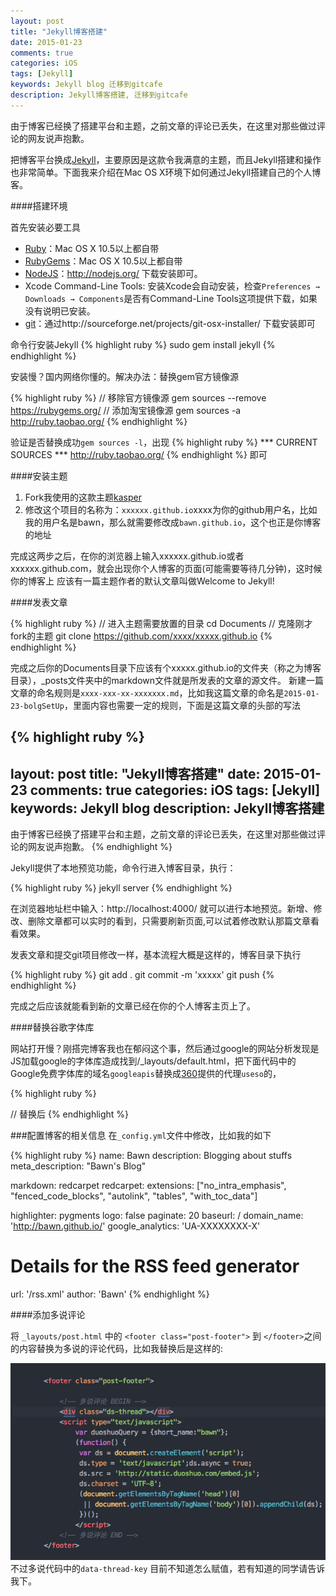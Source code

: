 ```yaml
---
layout: post
title: "Jekyll博客搭建"
date: 2015-01-23
comments: true
categories: iOS
tags: [Jekyll]
keywords: Jekyll blog 迁移到gitcafe
description: Jekyll博客搭建, 迁移到gitcafe
---
```


由于博客已经换了搭建平台和主题，之前文章的评论已丢失，在这里对那些做过评论的网友说声抱歉。

把博客平台换成[Jekyll](http://jekyllcn.com/)，主要原因是这款令我满意的主题，而且Jekyll搭建和操作也非常简单。下面我来介绍在Mac OS X环境下如何通过Jekyll搭建自己的个人博客。

####搭建环境

首先安装必要工具

* [Ruby](https://www.ruby-lang.org/en/downloads/)：Mac OS X 10.5以上都自带
* [RubyGems](https://rubygems.org/pages/download)：Mac OS X 10.5以上都自带
* [NodeJS](http://nodejs.org/)：http://nodejs.org/ 下载安装即可。
* Xcode Command-Line Tools: 安装Xcode会自动安装，检查`Preferences → Downloads → Components`是否有Command-Line Tools这项提供下载，如果没有说明已安装。
* [git](http://sourceforge.net/projects/git-osx-installer/)：通过http://sourceforge.net/projects/git-osx-installer/ 下载安装即可


命令行安装Jekyll
{% highlight ruby %}
sudo gem install jekyll
{% endhighlight %}

安装慢？国内网络你懂的。解决办法：替换gem官方镜像源

{% highlight ruby %}
// 移除官方镜像源
gem sources --remove https://rubygems.org/
// 添加淘宝镜像源
gem sources -a http://ruby.taobao.org/
{% endhighlight %}

验证是否替换成功`gem sources -l`，出现
{% highlight ruby %}
*** CURRENT SOURCES ***
http://ruby.taobao.org/
{% endhighlight %}
即可

####安装主题

1. Fork我使用的这款主题[kasper](https://github.com/rosario/kasper)
2. 修改这个项目的名称为：`xxxxxx.github.io`xxxx为你的github用户名，比如我的用户名是bawn，那么就需要修改成`bawn.github.io`，这个也正是你博客的地址

完成这两步之后，在你的浏览器上输入xxxxxx.github.io或者xxxxxx.github.com，就会出现你个人博客的页面(可能需要等待几分钟)，这时候你的博客上	应该有一篇主题作者的默认文章叫做Welcome to Jekyll!


####发表文章


{% highlight ruby %}
// 进入主题需要放置的目录
cd Documents
// 克隆刚才fork的主题
git clone https://github.com/xxxx/xxxxx.github.io
{% endhighlight %}

完成之后你的Documents目录下应该有个xxxxx.github.io的文件夹（称之为博客目录），_posts文件夹中的markdown文件就是所发表的文章的源文件。
新建一篇文章的命名规则是`xxxx-xxx-xx-xxxxxxx.md`，比如我这篇文章的命名是`2015-01-23-bolgSetUp`，里面内容也需要一定的规则，下面是这篇文章的头部的写法

{% highlight ruby %}
---
layout: post
title: "Jekyll博客搭建"
date: 2015-01-23
comments: true
categories: iOS
tags: [Jekyll]
keywords: Jekyll blog
description: Jekyll博客搭建
---

由于博客已经换了搭建平台和主题，之前文章的评论已丢失，在这里对那些做过评论的网友说声抱歉。
{% endhighlight %}

Jekyll提供了本地预览功能，命令行进入博客目录，执行：

{% highlight ruby %}
jekyll server
{% endhighlight %}

在浏览器地址栏中输入：http://localhost:4000/ 就可以进行本地预览。新增、修改、删除文章都可以实时的看到，只需要刷新页面,可以试着修改默认那篇文章看看效果。

发表文章和提交git项目修改一样，基本流程大概是这样的，博客目录下执行

{% highlight ruby %}
git add .
git commit -m 'xxxxx'
git push
{% endhighlight %}

完成之后应该就能看到新的文章已经在你的个人博客主页上了。


####替换谷歌字体库

网站打开慢？刚搭完博客我也在郁闷这个事，然后通过google的网站分析发现是JS加载google的字体库造成找到/_layouts/default.html，把下面代码中的Google免费字体库的域名`googleapis`替换成[360](http://libs.useso.com]/)提供的代理`useso`的，

{% highlight ruby %}

<link rel="stylesheet" type="text/css" href="//fonts.googleapis.com/css?family=Merriweather:300,700,700italic,300italic|Open+Sans:700,400" />
// 替换后
<link rel="stylesheet" type="text/css" href="//fonts.useso.com/css?family=Merriweather:300,700,700italic,300italic|Open+Sans:700,400" />
{% endhighlight %}

###配置博客的相关信息
在`_config.yml`文件中修改，比如我的如下

{% highlight ruby %}
name: Bawn
description: Blogging about stuffs
meta_description: "Bawn's Blog"

markdown: redcarpet
redcarpet:
extensions: ["no_intra_emphasis", "fenced_code_blocks", "autolink", "tables", "with_toc_data"]

highlighter: pygments
logo: false
paginate: 20
baseurl: /
domain_name: 'http://bawn.github.io/'
google_analytics: 'UA-XXXXXXXX-X'

# Details for the RSS feed generator
url:            '/rss.xml'
author:         'Bawn'
{% endhighlight %}

####添加多说评论

将 `_layouts/post.html` 中的 `<footer class="post-footer">` 到 `</footer>`之间的内容替换为多说的评论代码，比如我替换后是这样的:

![image](/images/Jekyll/duoshuo.png)
不过多说代码中的`data-thread-key` 目前不知道怎么赋值，若有知道的同学请告诉我下。
